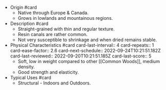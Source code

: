 - Origin #card
	- Native through Europe & Canada.
	- Grows in lowlands and mountainous regions.
- Description #card
	- Straight-grained with thin and regular texture.
	- Resin canals are rather common.
	- Not very susceptible to shrinkage and when dried remains stable.
- Physical Characteristics #card
  card-last-interval:: 4
  card-repeats:: 1
  card-ease-factor:: 2.6
  card-next-schedule:: 2022-09-24T10:21:51.182Z
  card-last-reviewed:: 2022-09-20T10:21:51.185Z
  card-last-score:: 5
	- Soft, low in weight compared to other [[Common Woods]], medium density.
	- Good strength and elasticity.
- Typical Uses #card
	- Structural - Indoors and Outdoors.